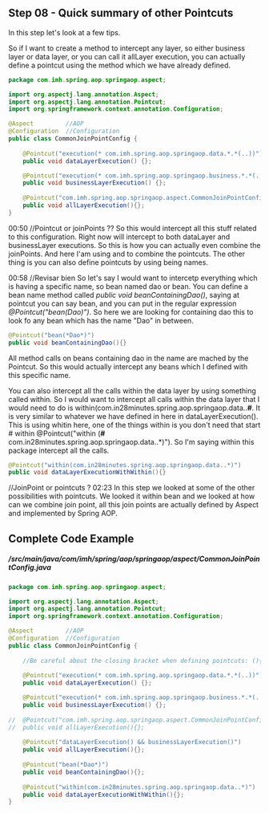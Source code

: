 ## Step 08 - Quick summary of other Pointcuts 

In this step let's look at a few tips.

So if I want to create a method to intercept any layer, so either business layer or data layer, or you can call it allLayer execution, you can actually define a pointcut using the method which we have already defined.

```java
package com.imh.spring.aop.springaop.aspect;

import org.aspectj.lang.annotation.Aspect;
import org.aspectj.lang.annotation.Pointcut;
import org.springframework.context.annotation.Configuration;

@Aspect			//AOP
@Configuration	//Configuration
public class CommonJoinPointConfig {
	
	@Pointcut("execution(* com.imh.spring.aop.springaop.data.*.*(..))")
	public void dataLayerExecution() {};

	@Pointcut("execution(* com.imh.spring.aop.springaop.business.*.*(..))")
	public void businessLayerExecution() {};
	
	@Pointcut("com.imh.spring.aop.springaop.aspect.CommonJoinPointConfig.businessLayerExecution")
	public void allLayerExecution(){};
}
```

00:50
//Pointcut or joinPoints ??
So this would intercept all this stuff related to this configuration. Right now will intercept to both dataLayer and businessLayer executions. So this is how you can actually even combine the joinPoints.  And here I'am using and to combine the pointcuts. The other thing is you can also define pointcuts by using being names.

00:58
//Revisar bien
So let's say I would want to intercetp everything which is having a specific name, so bean named dao or bean. You can define a bean name method called *public void beanContainingDao()*, saying at pointcut you can say bean, and you can put in the regular expression *@Pointcut("bean(*Dao*)")*. So here we are looking for containing dao this to look fo any bean which has the name "Dao" in between.

```java
@Pointcut("bean(*Dao*)")
public void beanContainingDao(){}
```

All method calls on beans containing dao in the name are mached by the Pointcut. So this would actually intercept any beans which I defined with this specific name. 


You can also intercept all the calls within the data layer by using something called within. So I would want to intercept all calls within the data layer that I would need to do is within(com.in28minutes.spring.aop.springaop.data..**#**. It is very similar to whatever we have defined in here in dataLayerExecution(). This is using whitin here, one of the things within is you don't need that start # within @Pointcut("within (**#** com.in28minutes.spring.aop.springaop.data..*)"). So I'm saying within this package intercept all the calls.

```java
@Pointcut("within(com.in28minutes.spring.aop.springaop.data..*)")
public void dataLayerExecutionWithWithin(){}
```
//JoinPoint or pointcuts ?
02:23
In this step we looked at some of the other possibilities with pointcuts. We looked it within bean and we looked at how can we combine join point, all this join points are actually defined by Aspect and implemented by Spring AOP.

## Complete Code Example

##### /src/main/java/com/imh/spring/aop/springaop/aspect/CommonJoinPointConfig.java

```java
package com.imh.spring.aop.springaop.aspect;

import org.aspectj.lang.annotation.Aspect;
import org.aspectj.lang.annotation.Pointcut;
import org.springframework.context.annotation.Configuration;

@Aspect			//AOP
@Configuration	//Configuration
public class CommonJoinPointConfig {
	
	//Be careful about the closing bracket when defining pointcuts: (){};
	
	@Pointcut("execution(* com.imh.spring.aop.springaop.data.*.*(..))")
	public void dataLayerExecution() {};

	@Pointcut("execution(* com.imh.spring.aop.springaop.business.*.*(..))")
	public void businessLayerExecution() {};
	
//	@Pointcut("com.imh.spring.aop.springaop.aspect.CommonJoinPointConfig.businessLayerExecution")
//	public void allLayerExecution(){};
	
	@Pointcut("dataLayerExecution() && businessLayerExecution()")
	public void allLayerExecution(){};
	
	@Pointcut("bean(*Dao*)")
	public void beanContainingDao(){};
	
	@Pointcut("within(com.in28minutes.spring.aop.springaop.data..*)")
	public void dataLayerExecutionWithWithin(){};
}
```